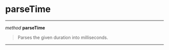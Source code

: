 # parseTime  
---  
*method* **parseTime**   
> Parses the given duration into milliseconds.  
---  
